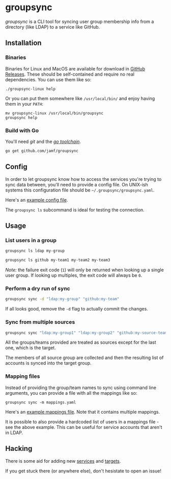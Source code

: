 # groupsync
*groupsync* is a CLI tool for syncing user group membership info from a directory (like LDAP) to a service like GitHub.

## Installation
### Binaries
Binaries for Linux and MacOS are available for download in
[GitHub Releases](https://github.com/jamf/groupsync/releases). These should
be self-contained and require no real dependencies. You can use them like so:

```
./groupsync-linux help
```

Or you can put them somewhere like `/usr/local/bin/` and enjoy having them in
your `PATH`:

```
mv groupsync-linux /usr/local/bin/groupsync
groupsync help
```

### Build with Go
You'll need *git* and the *[go toolchain](https://golang.org/doc/install)*.

```sh
go get github.com/jamf/groupsync
```

## Config
In order to let groupsync know how to access the services you're trying to sync data between, you'll need to provide a config file. On UNIX-ish systems this configuration file should be `~/.groupsync/groupsync.yaml`.

Here's an [example config file](examples/groupsync.yaml).

The `groupsync ls` subcommand is ideal for testing the connection.

## Usage
### List users in a group
```sh
groupsync ls ldap my-group
```

```sh
groupsync ls github my-team1 my-team2 my-team3
```

*Note:* the failure exit code (`1`) will only be returned when looking up a single user group. If looking up multiples, the exit code will always be `0`.

### Perform a dry run of sync
```sh
groupsync sync -d "ldap:my-group" "github:my-team"
```

If all looks good, remove the `-d` flag to actually commit the changes.

### Sync from multiple sources
```sh
groupsync sync "ldap:my-group1" "ldap:my-group2" "github:my-source-team" "github:my-target-team"
```

All the groups/teams provided are treated as sources except for the last one, which is the target.

The members of all source group are collected and then the resulting list of accounts is synced into the target group.

### Mapping files
Instead of providing the group/team names to sync using command line arguments, you can provide a file with all the mappings like so:

```
groupsync sync -m mappings.yaml
```

Here's an [example mappings file](examples/mappings.yaml). Note that it contains multiple mappings.

It is possible to also provide a hardcoded list of users in a mappings file - see the above example. This can be useful for service accounts that aren't in LDAP.

## Hacking
There is some aid for adding new [services](docs/services.md) and
[targets](docs/targets.md).

If you get stuck there (or anywhere else), don't hesistate to open an issue!
